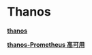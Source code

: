 
# Thanos
**[thanos](https://thanos.io/)**

**[thanos-Prometheus 高可用](https://www.qikqiak.com/k8strain/monitor/thanos/)**

